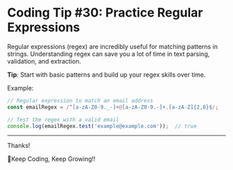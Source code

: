 # Coding Tip #30: Practice Regular Expressions

Regular expressions (regex) are incredibly useful for matching patterns in strings. Understanding regex can save you a lot of time in text parsing, validation, and extraction.

**Tip**: Start with basic patterns and build up your regex skills over time.

Example:
```js
// Regular expression to match an email address
const emailRegex = /^[a-zA-Z0-9._-]+@[a-zA-Z0-9.-]+.[a-zA-Z]{2,6}$/;

// Test the regex with a valid email
console.log(emailRegex.test('example@example.com'));  // true
```


---

Thanks!


🚀Keep Coding, Keep Growing!!
